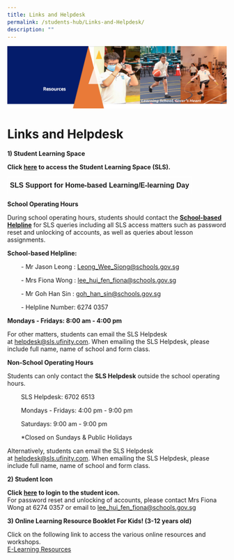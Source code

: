 ```yaml
---
title: Links and Helpdesk
permalink: /students-hub/Links-and-Helpdesk/
description: ""
---
```

![](/images/Resourcesheader2.png)

Links and Helpdesk
==================

<b>1) Student Learning Space</b>   
  
<b>Click [here](https://vle.learning.moe.edu.sg/login) to access the Student Learning Space (SLS).</b>

<style type="text/css">
.tg  {border-collapse:collapse;border-spacing:0;}
.tg td{border-color:black;border-style:solid;border-width:1px;font-family:Arial, sans-serif;font-size:14px;
  overflow:hidden;padding:10px 5px;word-break:normal;}
.tg th{border-color:black;border-style:solid;border-width:1px;font-family:Arial, sans-serif;font-size:14px;
  font-weight:normal;overflow:hidden;padding:10px 5px;word-break:normal;}
.tg .tg-hovb{border-color:#ffffff;font-size:16px;font-weight:bold;text-align:center;vertical-align:top}
</style>
<table class="tg">
<thead>
  <tr>
    <td class="tg-hovb">SLS Support for Home-based Learning/E-learning Day</td>
  </tr>
</thead>
</table>


<b>School Operating Hours</b>

During school operating hours, students should contact the <u><b>School-based Helpline</b></u> for SLS queries including all SLS access matters such as password reset and unlocking of accounts, as well as queries about lesson assignments. 

<b>School-based Helpline:</b>

        \- Mr Jason Leong : [Leong\_Wee\_Siong@schools.gov.sg](mailto:Leong_Wee_Siong@schools.gov.sg)

        - Mrs Fiona Wong : [lee\_hui\_fen\_fiona@schools.gov.sg](mailto:lee_hui_fen_fiona@schools.gov.sg)

        \- Mr Goh Han Sin : [goh\_han\_sin@schools.gov.sg](mailto:goh_han_sin@schools.gov.sg)

        - Helpline Number: 6274 0357

<b>Mondays - Fridays: 8:00 am - 4:00 pm</b>

For other matters, students can email the SLS Helpdesk at [helpdesk@sls.ufinity.com](mailto:helpdesk@sls.ufinity.com). When emailing the SLS Helpdesk, please include full name, name of school and form class.

<b>Non-School Operating Hours</b>

Students can only contact the <b>SLS Helpdesk</b> outside the school operating hours.

        SLS Helpdesk: 6702 6513

        Mondays - Fridays: 4:00 pm - 9:00 pm

        Saturdays: 9:00 am - 9:00 pm

        \*Closed on Sundays & Public Holidays

Alternatively, students can email the SLS Helpdesk at [helpdesk@sls.ufinity.com](mailto:helpdesk@sls.ufinity.com). When emailing the SLS Helpdesk, please include full name, name of school and form class.


<b>2) Student Icon</b>

  

<b>Click [here](https://workspace.google.com/dashboard) to login to the student icon.</b>  
For password reset and unlocking of accounts, please contact Mrs Fiona Wong at 6274 0357 or email to [lee\_hui\_fen\_fiona@schools.gov.sg](mailto:lee_hui_fen_fiona@schools.gov.sg)  
  
<b>3) Online Learning Resource Booklet For Kids! (3-12 years old)</b>

Click on the following link to access the various online resources and workshops.  
[E-Learning Resources](https://zhangdepri-moe-edu-sg-admin.cwp.sg/qql/slot/u180/Our%20Partners/Parents/Useful%20Guides%20and%20Resources/Online%20Learning%20Resource%20Booklet%20For%20Kids%203-12%20years%20old.pdf)